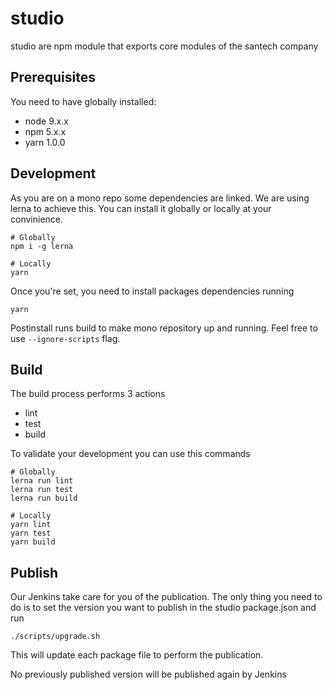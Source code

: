 # studio

studio are npm module that exports core modules of the santech company

## Prerequisites

You need to have globally installed:

* node 9.x.x
* npm 5.x.x
* yarn 1.0.0

## Development

As you are on a mono repo some dependencies are linked. We are using lerna to achieve this. You can install it globally or locally at your convinience.

```
# Globally
npm i -g lerna

# Locally
yarn
```

Once you're set, you need to install packages dependencies running

```
yarn
```

Postinstall runs build to make mono repository up and running. Feel free to use `--ignore-scripts` flag.

## Build

The build process performs 3 actions

 - lint
 - test
 - build

To validate your development you can use this commands

```
# Globally
lerna run lint
lerna run test
lerna run build

# Locally
yarn lint
yarn test
yarn build
```

## Publish

Our Jenkins take care for you of the publication. The only thing you need to do is to set the version you want to publish in the studio package.json and run

```
./scripts/upgrade.sh
```

This will update each package file to perform the publication.

No previously published version will be published again by Jenkins
